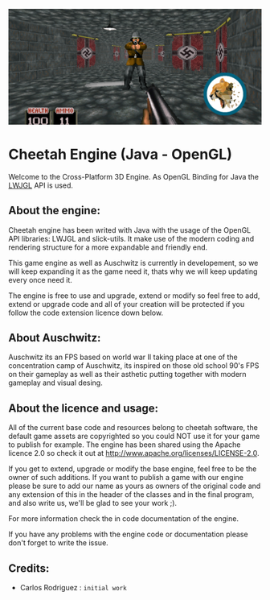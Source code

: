 ![Banner](docs/_images/banner.png)
# Cheetah Engine (Java - OpenGL)
Welcome to the Cross-Platform 3D Engine.
As OpenGL Binding for Java the [LWJGL](https://www.lwjgl.org/) API is used.

## About the engine:

Cheetah engine has been writed with Java with the usage of the OpenGL API libraries: LWJGL and slick-utils. It make use of the modern coding and rendering structure for a more expandable and friendly end.

This game engine as well as Auschwitz is currently in developement, so we will keep expanding it as the game need it, thats why we will keep updating every once need it.

The engine is free to use and upgrade, extend or modify so feel free to add, extend or upgrade code and all of your creation will be protected if you follow the code extension licence down below.

## About Auschwitz:

Auschwitz its an FPS based on world war II taking place at one of the concentration camp of Auschwitz, its inspired on those old school
90's FPS on their gameplay as well as their asthetic putting together with modern gameplay and visual desing. 

## About the licence and usage:

All of the current base code and resources belong to cheetah software, the default game assets are copyrighted so you could NOT use it for 
your game to publish for example. The engine has been shared using the Apache licence 2.0 so check it out at 
http://www.apache.org/licenses/LICENSE-2.0.

If you get to extend, upgrade or modify the base engine, feel free to be the owner of such additions. If you want to publish a game with our engine please be sure to add our name as yours as owners of the original code and any extension of this in the header of the classes and in the final program, and also write us, we'll be glad to see your work ;).

For more information check the in code documentation of the engine.

If you have any problems with the engine code or documentation please don't forget to write the issue.

## Credits:

- Carlos Rodriguez : `initial work`

